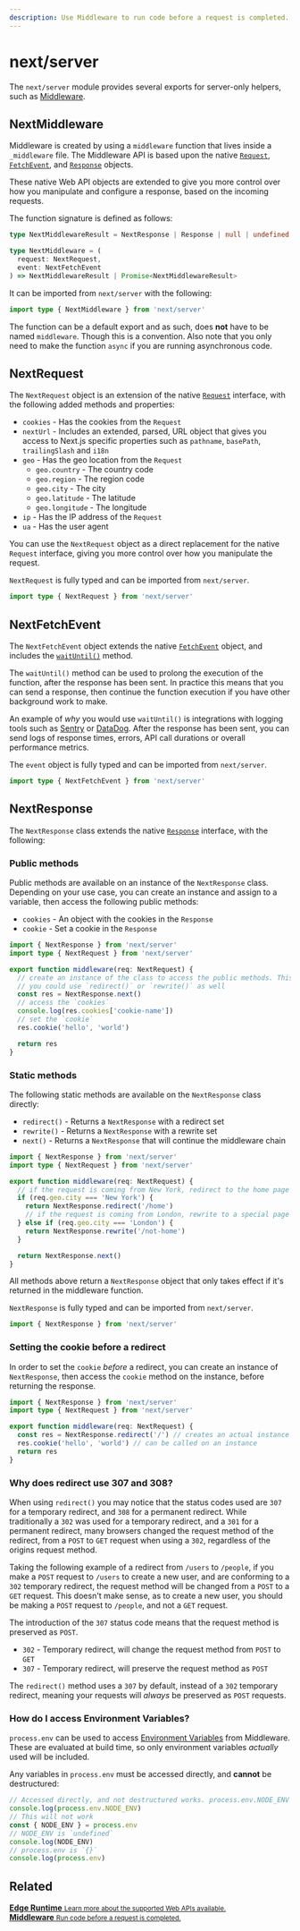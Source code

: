 ```yaml
---
description: Use Middleware to run code before a request is completed.
---
```


# next/server

The `next/server` module provides several exports for server-only helpers, such as [Middleware](/docs/middleware.md).

## NextMiddleware

Middleware is created by using a `middleware` function that lives inside a `_middleware` file. The Middleware API is based upon the native [`Request`](https://developer.mozilla.org/en-US/docs/Web/API/Request), [`FetchEvent`](https://developer.mozilla.org/en-US/docs/Web/API/FetchEvent), and [`Response`](https://developer.mozilla.org/en-US/docs/Web/API/Response) objects.

These native Web API objects are extended to give you more control over how you manipulate and configure a response, based on the incoming requests.

The function signature is defined as follows:

```ts
type NextMiddlewareResult = NextResponse | Response | null | undefined

type NextMiddleware = (
  request: NextRequest,
  event: NextFetchEvent
) => NextMiddlewareResult | Promise<NextMiddlewareResult>
```

It can be imported from `next/server` with the following:

```ts
import type { NextMiddleware } from 'next/server'
```

The function can be a default export and as such, does **not** have to be named `middleware`. Though this is a convention. Also note that you only need to make the function `async` if you are running asynchronous code.

## NextRequest

The `NextRequest` object is an extension of the native [`Request`](https://developer.mozilla.org/en-US/docs/Web/API/Request) interface, with the following added methods and properties:

- `cookies` - Has the cookies from the `Request`
- `nextUrl` - Includes an extended, parsed, URL object that gives you access to Next.js specific properties such as `pathname`, `basePath`, `trailingSlash` and `i18n`
- `geo` - Has the geo location from the `Request`
  - `geo.country` - The country code
  - `geo.region` - The region code
  - `geo.city` - The city
  - `geo.latitude` - The latitude
  - `geo.longitude` - The longitude
- `ip` - Has the IP address of the `Request`
- `ua` - Has the user agent

You can use the `NextRequest` object as a direct replacement for the native `Request` interface, giving you more control over how you manipulate the request.

`NextRequest` is fully typed and can be imported from `next/server`.

```ts
import type { NextRequest } from 'next/server'
```

## NextFetchEvent

The `NextFetchEvent` object extends the native [`FetchEvent`](https://developer.mozilla.org/en-US/docs/Web/API/FetchEvent) object, and includes the [`waitUntil()`](https://developer.mozilla.org/en-US/docs/Web/API/ExtendableEvent/waitUntil) method.

The `waitUntil()` method can be used to prolong the execution of the function, after the response has been sent. In practice this means that you can send a response, then continue the function execution if you have other background work to make.

An example of _why_ you would use `waitUntil()` is integrations with logging tools such as [Sentry](https://sentry.io) or [DataDog](https://www.datadoghq.com). After the response has been sent, you can send logs of response times, errors, API call durations or overall performance metrics.

The `event` object is fully typed and can be imported from `next/server`.

```ts
import type { NextFetchEvent } from 'next/server'
```

## NextResponse

The `NextResponse` class extends the native [`Response`](https://developer.mozilla.org/en-US/docs/Web/API/Response) interface, with the following:

### Public methods

Public methods are available on an instance of the `NextResponse` class. Depending on your use case, you can create an instance and assign to a variable, then access the following public methods:

- `cookies` - An object with the cookies in the `Response`
- `cookie` - Set a cookie in the `Response`

```ts
import { NextResponse } from 'next/server'
import type { NextRequest } from 'next/server'

export function middleware(req: NextRequest) {
  // create an instance of the class to access the public methods. This uses `next()`,
  // you could use `redirect()` or `rewrite()` as well
  const res = NextResponse.next()
  // access the `cookies`
  console.log(res.cookies['cookie-name'])
  // set the `cookie`
  res.cookie('hello', 'world')

  return res
}
```

### Static methods

The following static methods are available on the `NextResponse` class directly:

- `redirect()` - Returns a `NextResponse` with a redirect set
- `rewrite()` - Returns a `NextResponse` with a rewrite set
- `next()` - Returns a `NextResponse` that will continue the middleware chain

```ts
import { NextResponse } from 'next/server'
import type { NextRequest } from 'next/server'

export function middleware(req: NextRequest) {
  // if the request is coming from New York, redirect to the home page
  if (req.geo.city === 'New York') {
    return NextResponse.redirect('/home')
    // if the request is coming from London, rewrite to a special page
  } else if (req.geo.city === 'London') {
    return NextResponse.rewrite('/not-home')
  }

  return NextResponse.next()
}
```

All methods above return a `NextResponse` object that only takes effect if it's returned in the middleware function.

`NextResponse` is fully typed and can be imported from `next/server`.

```ts
import { NextResponse } from 'next/server'
```

### Setting the cookie before a redirect

In order to set the `cookie` _before_ a redirect, you can create an instance of `NextResponse`, then access the `cookie` method on the instance, before returning the response.

```ts
import { NextResponse } from 'next/server'
import type { NextRequest } from 'next/server'

export function middleware(req: NextRequest) {
  const res = NextResponse.redirect('/') // creates an actual instance
  res.cookie('hello', 'world') // can be called on an instance
  return res
}
```

### Why does redirect use 307 and 308?

When using `redirect()` you may notice that the status codes used are `307` for a temporary redirect, and `308` for a permanent redirect. While traditionally a `302` was used for a temporary redirect, and a `301` for a permanent redirect, many browsers changed the request method of the redirect, from a `POST` to `GET` request when using a `302`, regardless of the origins request method.

Taking the following example of a redirect from `/users` to `/people`, if you make a `POST` request to `/users` to create a new user, and are conforming to a `302` temporary redirect, the request method will be changed from a `POST` to a `GET` request. This doesn't make sense, as to create a new user, you should be making a `POST` request to `/people`, and not a `GET` request.

The introduction of the `307` status code means that the request method is preserved as `POST`.

- `302` - Temporary redirect, will change the request method from `POST` to `GET`
- `307` - Temporary redirect, will preserve the request method as `POST`

The `redirect()` method uses a `307` by default, instead of a `302` temporary redirect, meaning your requests will _always_ be preserved as `POST` requests.

### How do I access Environment Variables?

`process.env` can be used to access [Environment Variables](/docs/basic-features/environment-variables.md) from Middleware. These are evaluated at build time, so only environment variables _actually_ used will be included.

Any variables in `process.env` must be accessed directly, and **cannot** be destructured:

```ts
// Accessed directly, and not destructured works. process.env.NODE_ENV is `"development"` or `"production"`
console.log(process.env.NODE_ENV)
// This will not work
const { NODE_ENV } = process.env
// NODE_ENV is `undefined`
console.log(NODE_ENV)
// process.env is `{}`
console.log(process.env)
```

## Related

<div class="card">
  <a href="/docs/api-reference/edge-runtime.md">
    <b>Edge Runtime</b>
    <small>Learn more about the supported Web APIs available.</small>
  </a>
</div>

<div class="card">
  <a href="/docs/middleware.md">
    <b>Middleware</b>
    <small>Run code before a request is completed.</small>
  </a>
</div>
